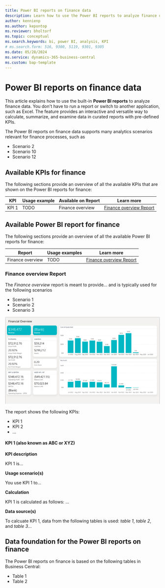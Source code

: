 ```yaml
---
title: Power BI reports on finance data
description: Learn how to use the Power BI reports to analyze finance data.
author: kennienp
ms.author: kepontop
ms.reviewer: bholtorf
ms.topic: conceptual
ms.search.keywords: bi, power BI, analysis, KPI
# ms.search.form: 516, 9300, 5119, 9301, 9305
ms.date: 05/28/2024
ms.service: dynamics-365-business-central
ms.custom: bap-template
---
```


# Power BI reports on finance data

This article explains how to use the built-in **Power BI reports** to analyze finance data. You don't have to run a report or switch to another application, such as Excel. The feature provides an interactive and versatile way to calculate, summarize, and examine data in curated reports with pre-defined KPIs. 

The Power BI reports on finance data supports many analytics scenarios relevant for finance processes, such as

- Scenario 2 
- Scenario 10 
- Scenario 12


## Available KPIs for finance

The following sections provide an overview of all the available KPIs that are shown on the Power BI reports for finance:

| KPI | Usage example | Available on Report | Learn more |
| --- | ------------- | ------------------- | ---------- |
| KPI 1 | TODO | Finance overview | [Finance overview Report](#finance-overview-report) |


## Available Power BI report for finance

The following sections provide an overview of all the available Power BI reports for finance:

| Report | Usage examples | Learn more |
| ------ | -------------- | ---------- |
| Finance overview | TODO | [Finance overview Report](#finance-overview-report) |


### Finance overview Report

The _Finance overview_ report is meant to provide... and is typically used for the following scenarios

- Scenario 1 
- Scenario 2 
- Scenario 3 

![Screenshot of the Finance overview report](./media/finance-powerbi-finance-overview.png "Finance Overview (screenshot)")

The report shows the following KPIs:

- KPI 1
- KPI 2
- ...

#### KPI 1 (also known as ABC or XYZ)

**KPI description**

KPI 1 is...

**Usage scenario(s)**

You use KPI 1 to...

**Calculation**

KPI 1 is calculated as follows: ...

**Data source(s)**

To calcuate KPI 1, data from the following tables is used: _table 1_, _table 2_, and _table 3_...


## Data foundation for the Power BI reports on finance

The Power BI reports on finance is based on the following tables in Business Central:

- Table 1
- Table 2


<!-- ## See also -->


